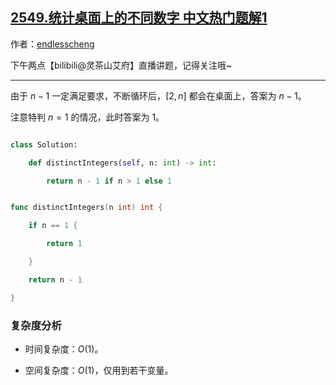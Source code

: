 ## [2549.统计桌面上的不同数字 中文热门题解1](https://leetcode.cn/problems/count-distinct-numbers-on-board/solutions/100000/shu-xue-o1-jie-by-endlesscheng-hucn)

作者：[endlesscheng](https://leetcode.cn/u/endlesscheng)

下午两点【bilibili@灵茶山艾府】直播讲题，记得关注哦~

---

由于 $n-1$ 一定满足要求，不断循环后，$[2,n]$ 都会在桌面上，答案为 $n-1$。

注意特判 $n=1$ 的情况，此时答案为 $1$。

```py [sol1-Python3]
class Solution:
    def distinctIntegers(self, n: int) -> int:
        return n - 1 if n > 1 else 1
```

```go [sol1-Go]
func distinctIntegers(n int) int {
	if n == 1 {
		return 1
	}
	return n - 1
}
```

### 复杂度分析

- 时间复杂度：$O(1)$。
- 空间复杂度：$O(1)$，仅用到若干变量。
